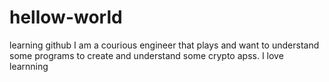 # hellow-world
learning github
I am a courious engineer that plays and want to understand some programs to create and understand some crypto apss.
I love learnning
